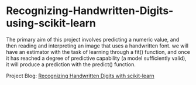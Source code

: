 # Recognizing-Handwritten-Digits-using-scikit-learn

The primary aim of this project involves predicting a numeric value, and then reading and interpreting an image that uses a handwritten font. we will have an estimator with the task of learning through a fit() function, and once it has reached a degree of predictive capability (a model sufficiently valid), it will produce a prediction with the predict() function.

Project Blog: [Recognizing Handwritten Digits with scikit-learn](https://ahpyda.wordpress.com/recognizing-handwritten-digits/)
